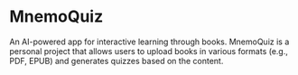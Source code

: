 # MnemoQuiz
An AI-powered app for interactive learning through books.  MnemoQuiz is a personal project that allows users to upload books in various formats (e.g., PDF, EPUB) and generates quizzes based on the content. 
